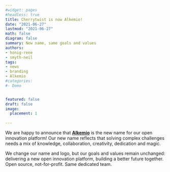 ```yaml
---
#widget: pages
#headless: true
title: Cherrytwist is now Alkemio!
date: "2021-06-27"
lastmod: "2021-06-27"
math: false
diagram: false
summary: New name, same goals and values
authors:
- honig-rene
- smyth-neil
tags:
- news
- branding
- Alkemio
#categories:
#- Demo


featured: false
draft: false
image:
  placement: 1
  
---
```

We are happy to announce that [**Alkemio**](https://alkem.io) is the new name for our open innovation platform! Our new name reflects that solving complex challenges needs a mix of knowledge, collaboration, creativity, dedication and magic.

We change our name and logo, but our goals and values remain unchanged: delivering a new open innovation platform, building a better future together. Open source, not-for-profit. Same dedicated team.


